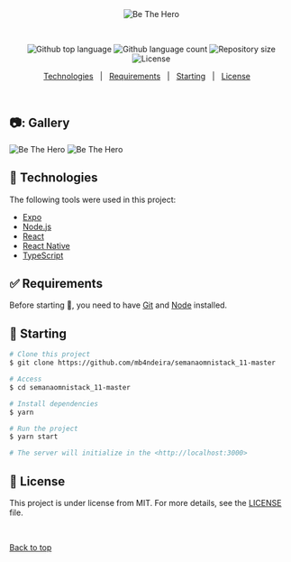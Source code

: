 <div align="center" id="top"> 
  <img src="https://github.com/mb4ndeira/SemanaOmnistack_11/blob/master/frontend/src/assets/logo.svg" alt="Be The Hero" />

  &#xa0;

</div>

<p align="center">
  <img alt="Github top language" src="https://img.shields.io/github/languages/top/mb4ndeira/semana-omnistack-11">

  <img alt="Github language count" src="https://img.shields.io/github/languages/count/mb4ndeira/semana-omnistack-11">

  <img alt="Repository size" src="https://img.shields.io/github/repo-size/mb4ndeira/semana-omnistack-11?color=df2041">

  <img alt="License" src="https://img.shields.io/github/license/mb4ndeira/semana-omnistack-11">

  <!-- <img alt="Github issues" src="https://img.shields.io/github/issues/mb4ndeira/semanaomnistack_11-master?color=56BEB8" /> -->

  <!-- <img alt="Github forks" src="https://img.shields.io/github/forks/mb4ndeira/semanaomnistack_11-master?color=56BEB8" /> -->

  <!-- <img alt="Github stars" src="https://img.shields.io/github/stars/mb4ndeira/semanaomnistack_11-master?color=56BEB8" /> -->
</p>

<!-- Status -->

<!-- <h4 align="center"> 
	🚧  SemanaOmnistack_11 Master 🚀 Under construction...  🚧
</h4> 

<hr> -->

<p align="center">
  <a href="#rocket-technologies">Technologies</a> &#xa0; | &#xa0;
  <a href="#white_check_mark-requirements">Requirements</a> &#xa0; | &#xa0;
  <a href="#checkered_flag-starting">Starting</a> &#xa0; | &#xa0;
  <a href="#memo-license">License</a> &#xa0; &#xa0;
</p>

<br>

## 📷: Gallery ##

<img src="https://github.com/mb4ndeira/SemanaOmnistack_11/blob/master/gallery/login.jpg" alt="Be The Hero" />

<img src="https://github.com/mb4ndeira/SemanaOmnistack_11/blob/master/gallery/mobile.png" alt="Be The Hero" />

## :rocket: Technologies ##

The following tools were used in this project:

- [Expo](https://expo.io/)
- [Node.js](https://nodejs.org/en/)
- [React](https://pt-br.reactjs.org/)
- [React Native](https://reactnative.dev/)
- [TypeScript](https://www.typescriptlang.org/)

## :white_check_mark: Requirements ##

Before starting :checkered_flag:, you need to have [Git](https://git-scm.com) and [Node](https://nodejs.org/en/) installed.

## :checkered_flag: Starting ##

```bash
# Clone this project
$ git clone https://github.com/mb4ndeira/semanaomnistack_11-master

# Access
$ cd semanaomnistack_11-master

# Install dependencies
$ yarn

# Run the project
$ yarn start

# The server will initialize in the <http://localhost:3000>
```

## :memo: License ##

This project is under license from MIT. For more details, see the [LICENSE](LICENSE.md) file.

&#xa0;

<a href="#top">Back to top</a>



